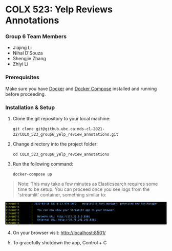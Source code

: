 # COLX 523: Yelp Reviews Annotations

### Group 6 Team Members

- Jiajing Li
- Nihal D'Souza
- Shengjie Zhang
- Zhiyi Li

### Prerequisites

Make sure you have [Docker](https://docs.docker.com/get-docker/) and [Docker Compose](https://docs.docker.com/compose/install/) installed and running before proceeding.

### Installation & Setup

1. Clone the git repository to your local machine:

    ```git clone git@github.ubc.ca:mds-cl-2021-22/COLX_523_group6_yelp_review_annotations.git```

2. Change directory into the project folder:

    ```cd COLX_523_group6_yelp_review_annotations```

3. Run the following command:

    ```docker-compose up```
  
>Note: This may take a few minutes as Elasticsearch requires some time to be setup. You can proceed once you see logs from the 'streamlit' container, something similar to:

![streamlit_log](./streamlit-log.png)

4. On your browser visit:
[http://localhost:8501/](http://localhost:8501/)

5. To gracefully shutdown the app, Control + C
